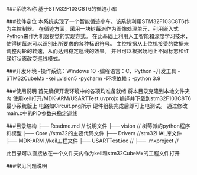 ###系统名称
基于STM32F103C8T6的循迹小车

###软件定位
本系统实现了一个智能循迹小车。该系统利用STM32F103C8T6作为主控制器。
在循迹方面，采用一块树莓派作为图像处理单元，利用嵌入式Python来作为机器视觉的实现方式。
在此基础上利用人工智能和深度学习技术，使得树莓派可以识别出所要求的各种标识符号。
主控根据从上位机接受的数据来调整两轮的转速，从而达到稳定巡线的效果。
并且可以根据场地上不同标志和红绿灯状态改变巡线模式。

###开发环境
-操作系统：Windows 10
-编程语言：C、Python
-开发工具
  -STM32CubeMx
  -keilμvision5
  -pycharm
-环境依赖：-python 3.9

###使用说明
首先确保开发环境中的各项均准备就绪
将本目录克隆到本地文件夹内
使用keil打开/MDK-ARM/USARTTest.uvprojx
编译并下载到stm32F103C8T6最小系统版上
电路如Circuit.png所示
硬件组装完成后即可上电测试。
通过修改main.c中的PID参数来稳定巡线

###目录结构
├── Readme.md // 说明文件
├── vision // 树莓派的python程序和模型
├── Core //stm32的主要代码文件
├── Drivers //stm32HAL库文件
├── MDK-ARM //keil工程文件
├── USARTTest.ioc // 
├── .mxproject //

此目录可以直接放在一个文件夹内作为keil和stm32CubeMx的工程文件打开

###常见问题说明
